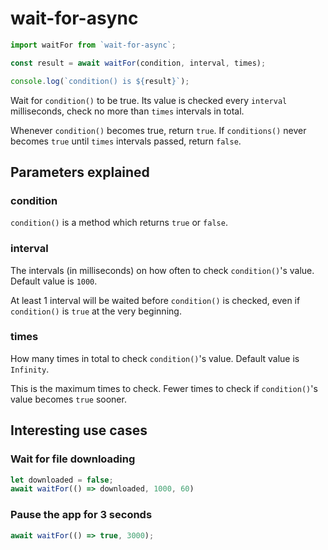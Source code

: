 # wait-for-async

```ts
import waitFor from `wait-for-async`;

const result = await waitFor(condition, interval, times);

console.log(`condition() is ${result}`);
```

Wait for `condition()` to be true. Its value is checked every `interval` milliseconds, check no more than `times` intervals in total.

Whenever `condition()` becomes true, return `true`. If `conditions()` never becomes `true` until `times` intervals passed, return `false`.


## Parameters explained

### condition

`condition()` is a method which returns `true` or `false`.


### interval

The intervals (in milliseconds) on how often to check `condition()`'s value. Default value is `1000`.

At least 1 interval will be waited before `condition()` is checked, even if `condition()` is `true` at the very beginning.


### times

How many times in total to check `condition()`'s value. Default value is `Infinity`.

This is the maximum times to check. Fewer times to check if `condition()`'s value becomes `true` sooner.


## Interesting use cases


### Wait for file downloading

```ts
let downloaded = false;
await waitFor(() => downloaded, 1000, 60)
```

### Pause the app for 3 seconds

```ts
await waitFor(() => true, 3000);
```
